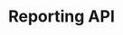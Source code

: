 ---
title: Reporting API
description: Reporting
openAPISpec: https://raw.githubusercontent.com/AdobeDocs/journey-optimizer-apis/main/src/swagger-specs/reporting.yaml
--- 
